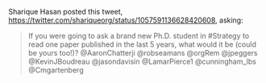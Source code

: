 Sharique Hasan posted this tweet, https://twitter.com/shariqueorg/status/1057591136628420608, asking:

> If you were going to ask a brand new Ph.D. student in #Strategy to read one paper published in the last 5 years, what would it be (could be yours too!)? @AaronChatterji @robseamans @orgRem @jpeggers @KevinJBoudreau @jasondavisin @LamarPierce1 @cunningham_lbs @Cmgartenberg
